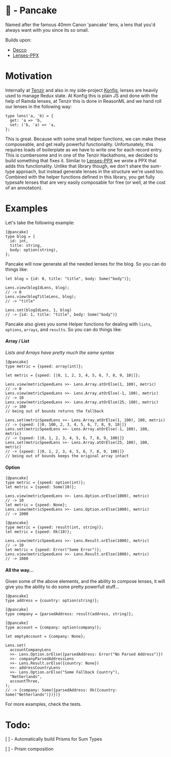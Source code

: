 # :pancakes: - Pancake
Named after the famous 40mm Canon 'pancake' lens, a lens that you'd always want
with you since its so small.

Builds upon:
- [Decco](https://github.com/reasonml-labs/decco)
- [Lenses-PPX](https://github.com/Astrocoders/lenses-ppx)

# Motivation
Internally at [Tenzir](https://tenzir.com/) and also in my side-project 
[Konfig](https://konfig.xyz/), lenses are heavily used to manage Redux state.
At Konfig this is plain JS and done with the help of Ramda lenses, at Tenzir 
this is done in ReasonML and we hand roll our lenses in the following way:

```reason
type lens('a, 'b) = {
  get: 'a => 'b,
  set: ('b, 'a) => 'a,
};
```
This is great. Because with some small helper functions, we can make these 
composeable, and get really powerful functionality. Unfortunately, this 
requires loads of boilerplate as we have to write one for each record entry.
This is cumbersome and in one of the Tenzir Hackathons, we decided to build 
something that fixes it. Similar to [Lenses-PPX](https://github.com/Astrocoders/lenses-ppx)
we wrote a PPX that adds this functionality. Unlike that library though, 
we don't share the sum-type approach, but instead generate lenses in the structure
we're used too. 
Combined with the helper functions defined in this library, you get fully 
typesafe lenses that are very easily composable for free (or well, at the 
cost of an annotation).

# Examples
Let's take the following example:

```reason
[@pancake]
type blog = {
  id: int,
  title: string,
  body: option(string),
};

```
Pancake will now generate all the needed lenses for the blog. So you can do
things like:
```reason
let blog = {id: 0, title: "title", body: Some("body")};

Lens.view(blogIdLens, blog); 
// -> 0
Lens.view(blogTitleLens, blog); 
// -> "title"

Lens.set(blogIdLens, 1, blog) 
// -> {id: 1, title: "title", body: Some("body")}
```

Pancake also gives you some Helper functions for dealing with `lists`, `options`,
`arrays`, and `results`. So you can do things like:

#### Array / List
*Lists and Arrays have pretty much the same syntax*
```reason
[@pancake]
type metric = {speed: array(int)};

let metric = {speed: [|0, 1, 2, 3, 4, 5, 6, 7, 8, 9, 10|]};

Lens.view(metricSpeedLens >>- Lens.Array.atOrElse(1, 100), metric) 
// -> 0
Lens.view(metricSpeedLens >>- Lens.Array.atOrElse(-1, 100), metric) 
// -> 10
Lens.view(metricSpeedLens >>- Lens.Array.atOrElse(25, 100), metric) 
// -> 100
// being out of bounds returns the fallback

Lens.set(metricSpeedLens >>- Lens.Array.atOrElse(1, 100), 100, metric)
// -> {speed: [|0, 100, 2, 3, 4, 5, 6, 7, 8, 9, 10|]}
Lens.set(metricSpeedLens >>- Lens.Array.atOrElse(-1, 100), 100, metric)
// -> {speed: [|0, 1, 2, 3, 4, 5, 6, 7, 8, 9, 100|]}
Lens.set(metricSpeedLens >>- Lens.Array.atOrElse(25, 100), 100, metric)
// -> {speed: [|0, 1, 2, 3, 4, 5, 6, 7, 8, 9, 100|]} 
// being out of bounds keeps the original array intact
```

#### Option
```reason
[@pancake]
type metric = {speed: option(int)};
let metric = {speed: Some(10)};

Lens.view(metricSpeedLens >>- Lens.Option.orElse(1000), metric)
// -> 10
let metric = {speed: None};
Lens.view(metricSpeedLens >>- Lens.Option.orElse(1000), metric)
// -> 1000
```

```reason
[@pancake]
type metric = {speed: result(int, string)};
let metric = {speed: Ok(10)};

Lens.view(metricSpeedLens >>- Lens.Result.orElse(1000), metric)
// -> 10
let metric = {speed: Error("Some Error")};
Lens.view(metricSpeedLens >>- Lens.Result.orElse(1000), metric)
// -> 1000
```

#### All the way...
Given some of the above elements, and the ability to compose lenses, it will give
you the ability to do some pretty powerfull stuff...

```reason
[@pancake]
type address = {country: option(string)};

[@pancake]
type company = {parsedAddress: result(address, string)};

[@pancake]
type account = {company: option(company)};

let emptyAccount = {company: None};

Lens.set(
  accountCompanyLens
  >>- Lens.Option.orElse({parsedAddress: Error("No Parsed Address")})
  >>- companyParsedAddressLens
  >>- Lens.Result.orElse({country: None})
  >>- addressCountryLens
  >>- Lens.Option.orElse("Some Fallback Country"),
  "Netherlands",
  accountThree,
);
// -> {company: Some({parsedAddress: Ok({country: Some("Netherlands")})})}
```

For more examples, check the tests.

# Todo:

[ ] - Automatically build Prisms for Sum Types

[ ] - Prism composition

